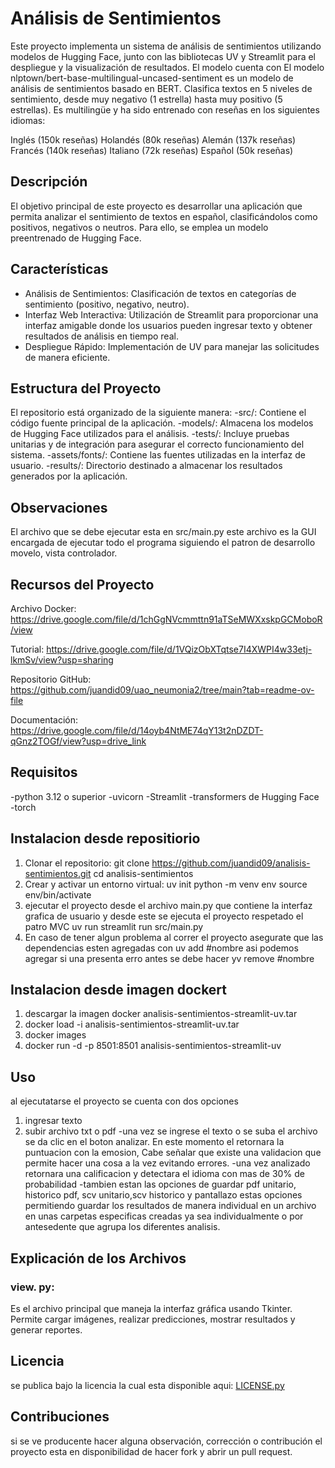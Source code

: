# Análisis de Sentimientos
Este proyecto implementa un sistema de análisis de sentimientos utilizando modelos de Hugging Face, junto con las bibliotecas UV y Streamlit para el despliegue y la visualización de resultados. El modelo cuenta con El modelo nlptown/bert-base-multilingual-uncased-sentiment es un modelo de análisis de sentimientos basado en BERT. Clasifica textos en 5 niveles de sentimiento, desde muy negativo (1 estrella) hasta muy positivo (5 estrellas). Es multilingüe y ha sido entrenado con reseñas en los siguientes idiomas:

Inglés (150k reseñas)
Holandés (80k reseñas)
Alemán (137k reseñas)
Francés (140k reseñas)
Italiano (72k reseñas)
Español (50k reseñas)

## Descripción
El objetivo principal de este proyecto es desarrollar una aplicación que permita analizar el sentimiento de textos en español, clasificándolos como positivos, negativos o neutros. Para ello, se emplea un modelo preentrenado de Hugging Face.

## Características
- Análisis de Sentimientos: Clasificación de textos en categorías de sentimiento (positivo, negativo, neutro).
- Interfaz Web Interactiva: Utilización de Streamlit para proporcionar una interfaz amigable donde los usuarios pueden ingresar texto y obtener resultados de análisis en tiempo real.
- Despliegue Rápido: Implementación de UV para manejar las solicitudes de manera eficiente.

## Estructura del Proyecto
El repositorio está organizado de la siguiente manera:
-src/: Contiene el código fuente principal de la aplicación.
-models/: Almacena los modelos de Hugging Face utilizados para el análisis.
-tests/: Incluye pruebas unitarias y de integración para asegurar el correcto funcionamiento del sistema.
-assets/fonts/: Contiene las fuentes utilizadas en la interfaz de usuario.
-results/: Directorio destinado a almacenar los resultados generados por la aplicación.

## Observaciones 
El archivo que se debe ejecutar esta en src/main.py este archivo es la GUI encargada de ejecutar todo el programa siguiendo el patron de desarrollo movelo, vista controlador. 

## Recursos del Proyecto
Archivo Docker: https://drive.google.com/file/d/1chGgNVcmmttn91aTSeMWXxskpGCMoboR/view

Tutorial: https://drive.google.com/file/d/1VQizObXTqtse7I4XWPI4w33etj-lkmSv/view?usp=sharing

Repositorio GitHub: https://github.com/juandid09/uao_neumonia2/tree/main?tab=readme-ov-file

Documentación: https://drive.google.com/file/d/14oyb4NtME74qY13t2nDZDT-qGnz2TOGf/view?usp=drive_link

## Requisitos
-python 3.12 o superior
-uvicorn
-Streamlit
-transformers de Hugging Face
-torch

## Instalacion desde repositiorio
1. Clonar el repositorio:
  git clone https://github.com/juandid09/analisis-sentimientos.git
  cd analisis-sentimientos
2. Crear y activar un entorno virtual:
   uv init
   python -m venv env
   source env/bin/activate
3. ejecutar el proyecto desde el archivo main.py que contiene la interfaz grafica de usuario y desde este se ejecuta el proyecto respetado el patro MVC
   uv run streamlit run src/main.py
4. En caso de tener algun problema al correr el proyecto asegurate que las dependencias esten agregadas con uv add #nombre asi podemos agregar si una presenta erro antes se debe hacer yv remove #nombre

## Instalacion desde imagen dockert 
1. descargar la imagen docker analisis-sentimientos-streamlit-uv.tar
2. docker load -i analisis-sentimientos-streamlit-uv.tar
3. docker images
4. docker run -d -p 8501:8501 analisis-sentimientos-streamlit-uv
   
## Uso 
al ejecutatarse el proyecto se cuenta con dos opciones 
1. ingresar texto
2. subir archivo txt o pdf
-una vez se ingrese el texto o se suba el archivo se da clic en el boton analizar. En este momento el retornara la puntuacion con la emosion, Cabe señalar que existe una validacion que permite hacer una cosa a la vez evitando errores.
-una vez analizado retornara una calificacion y detectara el idioma con mas de 30% de probabilidad
-tambien estan las opciones de guardar pdf unitario, historico pdf, scv unitario,scv historico y pantallazo estas opciones permitiendo guardar los resultados de manera individual en un archivo en unas carpetas especificas creadas ya sea individualmente o por antesedente que agrupa los diferentes analisis.

## Explicación de los Archivos
### view. py: 
Es el archivo principal que maneja la interfaz gráfica usando Tkinter. Permite cargar imágenes, realizar predicciones, mostrar resultados y generar reportes.

## Licencia
se publica bajo la licencia la cual esta disponible aqui: [LICENSE.py](https://github.com/juandid09/analisis-sentimientos/blob/main/LICENSE)

## Contribuciones
si se ve producente hacer alguna observación, corrección  o contribución el proyecto esta en disponibilidad  de hacer fork y abrir un pull request.  
